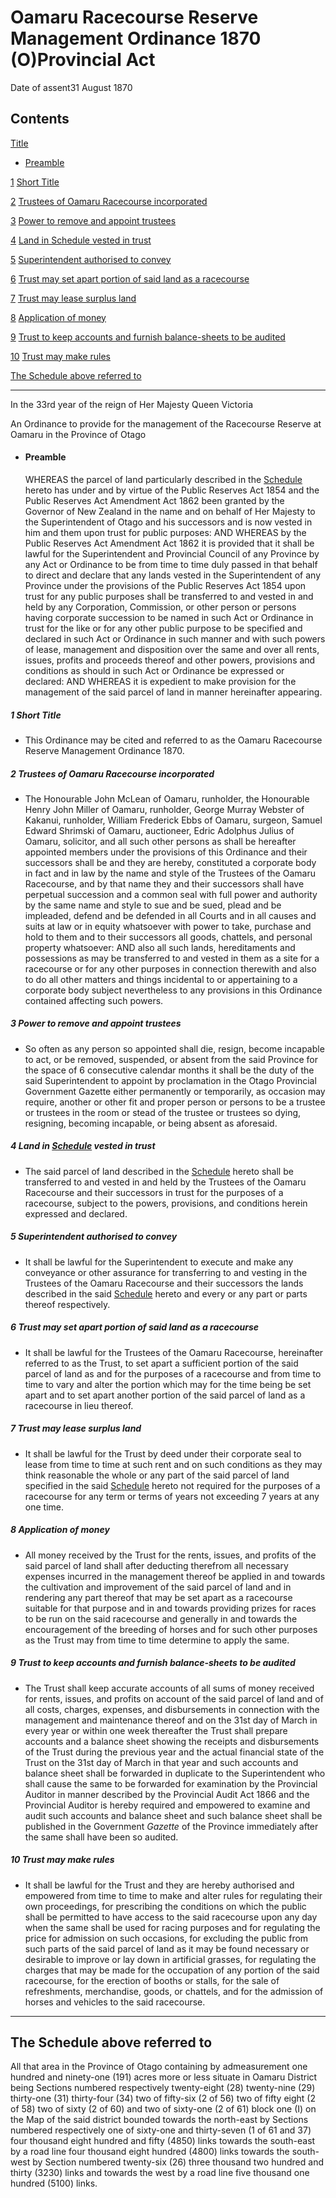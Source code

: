 # Oamaru Racecourse Reserve Management Ordinance 1870 (O)Provincial Act

Date of assent31 August 1870

## Contents

[Title][0]
    
*   [Preamble][1]

[1][2] [Short Title][2]

[2][3] [Trustees of Oamaru Racecourse incorporated][3]

[3][4] [Power to remove and appoint trustees][4]

[4][5] [Land in Schedule vested in trust][5]

[5][6] [Superintendent authorised to convey][6]

[6][7] [Trust may set apart portion of said land as a racecourse][7]

[7][8] [Trust may lease surplus land][8]

[8][9] [Application of money][9]

[9][10] [Trust to keep accounts and furnish balance-sheets to be audited][10]

[10][11] [Trust may make rules][11]

[The Schedule above referred to][12]  
[][12]

---

In the 33rd year of the reign of Her Majesty Queen Victoria

An Ordinance to provide for the management of the Racecourse Reserve at Oamaru in the Province of Otago
    
*   #### Preamble
    
    WHEREAS the parcel of land particularly described in the [Schedule][12] hereto has under and by virtue of the Public Reserves Act 1854 and the Public Reserves Act Amendment Act 1862 been granted by the Governor of New Zealand in the name and on behalf of Her Majesty to the Superintendent of Otago and his successors and is now vested in him and them upon trust for public purposes: AND WHEREAS by the Public Reserves Act Amendment Act 1862 it is provided that it shall be lawful for the Superintendent and Provincial Council of any Province by any Act or Ordinance to be from time to time duly passed in that behalf to direct and declare that any lands vested in the Superintendent of any Province under the provisions of the Public Reserves Act 1854 upon trust for any public purposes shall be transferred to and vested in and held by any Corporation, Commission, or other person or persons having corporate succession to be named in such Act or Ordinance in trust for the like or for any other public purpose to be specified and declared in such Act or Ordinance in such manner and with such powers of lease, management and disposition over the same and over all rents, issues, profits and proceeds thereof and other powers, provisions and conditions as should in such Act or Ordinance be expressed or declared: AND WHEREAS it is expedient to make provision for the management of the said parcel of land in manner hereinafter appearing.

##### 1 Short Title
    
*   This Ordinance may be cited and referred to as the Oamaru Racecourse Reserve Management Ordinance 1870\.

##### 2 Trustees of Oamaru Racecourse incorporated
    
*   The Honourable John McLean of Oamaru, runholder, the Honourable Henry John Miller of Oamaru, runholder, George Murray Webster of Kakanui, runholder, William Frederick Ebbs of Oamaru, surgeon, Samuel Edward Shrimski of Oamaru, auctioneer, Edric Adolphus Julius of Oamaru, solicitor, and all such other persons as shall be hereafter appointed members under the provisions of this Ordinance and their successors shall be and they are hereby, constituted a corporate body in fact and in law by the name and style of the Trustees of the Oamaru Racecourse, and by that name they and their successors shall have perpetual succession and a common seal with full power and authority by the same name and style to sue and be sued, plead and be impleaded, defend and be defended in all Courts and in all causes and suits at law or in equity whatsoever with power to take, purchase and hold to them and to their successors all goods, chattels, and personal property whatsoever: AND also all such lands, hereditaments and possessions as may be transferred to and vested in them as a site for a racecourse or for any other purposes in connection therewith and also to do all other matters and things incidental to or appertaining to a corporate body subject nevertheless to any provisions in this Ordinance contained affecting such powers.

##### 3 Power to remove and appoint trustees
    
*   So often as any person so appointed shall die, resign, become incapable to act, or be removed, suspended, or absent from the said Province for the space of 6 consecutive calendar months it shall be the duty of the said Superintendent to appoint by proclamation in the Otago Provincial Government Gazette either permanently or temporarily, as occasion may require, another or other fit and proper person or persons to be a trustee or trustees in the room or stead of the trustee or trustees so dying, resigning, becoming incapable, or being absent as aforesaid.

##### 4 Land in [Schedule][12] vested in trust
    
*   The said parcel of land described in the [Schedule][12] hereto shall be transferred to and vested in and held by the Trustees of the Oamaru Racecourse and their successors in trust for the purposes of a racecourse, subject to the powers, provisions, and conditions herein expressed and declared.

##### 5 Superintendent authorised to convey
    
*   It shall be lawful for the Superintendent to execute and make any conveyance or other assurance for transferring to and vesting in the Trustees of the Oamaru Racecourse and their successors the lands described in the said [Schedule][12] hereto and every or any part or parts thereof respectively.

##### 6 Trust may set apart portion of said land as a racecourse
    
*   It shall be lawful for the Trustees of the Oamaru Racecourse, hereinafter referred to as the Trust, to set apart a sufficient portion of the said parcel of land as and for the purposes of a racecourse and from time to time to vary and alter the portion which may for the time being be set apart and to set apart another portion of the said parcel of land as a racecourse in lieu thereof.

##### 7 Trust may lease surplus land
    
*   It shall be lawful for the Trust by deed under their corporate seal to lease from time to time at such rent and on such conditions as they may think reasonable the whole or any part of the said parcel of land specified in the said [Schedule][12] hereto not required for the purposes of a racecourse for any term or terms of years not exceeding 7 years at any one time.

##### 8 Application of money
    
*   All money received by the Trust for the rents, issues, and profits of the said parcel of land shall after deducting therefrom all necessary expenses incurred in the management thereof be applied in and towards the cultivation and improvement of the said parcel of land and in rendering any part thereof that may be set apart as a racecourse suitable for that purpose and in and towards providing prizes for races to be run on the said racecourse and generally in and towards the encouragement of the breeding of horses and for such other purposes as the Trust may from time to time determine to apply the same.

##### 9 Trust to keep accounts and furnish balance-sheets to be audited
    
*   The Trust shall keep accurate accounts of all sums of money received for rents, issues, and profits on account of the said parcel of land and of all costs, charges, expenses, and disbursements in connection with the management and maintenance thereof and on the 31st day of March in every year or within one week thereafter the Trust shall prepare accounts and a balance sheet showing the receipts and disbursements of the Trust during the previous year and the actual financial state of the Trust on the 31st day of March in that year and such accounts and balance sheet shall be forwarded in duplicate to the Superintendent who shall cause the same to be forwarded for examination by the Provincial Auditor in manner described by the Provincial Audit Act 1866 and the Provincial Auditor is hereby required and empowered to examine and audit such accounts and balance sheet and such balance sheet shall be published in the Government _Gazette_ of the Province immediately after the same shall have been so audited.

##### 10 Trust may make rules
    
*   It shall be lawful for the Trust and they are hereby authorised and empowered from time to time to make and alter rules for regulating their own proceedings, for prescribing the conditions on which the public shall be permitted to have access to the said racecourse upon any day when the same shall be used for racing purposes and for regulating the price for admission on such occasions, for excluding the public from such parts of the said parcel of land as it may be found necessary or desirable to improve or lay down in artificial grasses, for regulating the charges that may be made for the occupation of any portion of the said racecourse, for the erection of booths or stalls, for the sale of refreshments, merchandise, goods, or chattels, and for the admission of horses and vehicles to the said racecourse.

---

## The Schedule above referred to

All that area in the Province of Otago containing by admeasurement one hundred and ninety-one (191) acres more or less situate in Oamaru District being Sections numbered respectively twenty-eight (28) twenty-nine (29) thirty-one (31) thirty-four (34) two of fifty-six (2 of 56) two of fifty eight (2 of 58) two of sixty (2 of 60) and two of sixty-one (2 of 61) block one (I) on the Map of the said district bounded towards the north-east by Sections numbered respectively one of sixty-one and thirty-seven (1 of 61 and 37) four thousand eight hundred and fifty (4850) links towards the south-east by a road line four thousand eight hundred (4800) links towards the south-west by Section numbered twenty-six (26) three thousand two hundred and thirty (3230) links and towards the west by a road line five thousand one hundred (5100) links.

[0]: http://www.legislation.govt.nz/act/provincial/1870/0319/latest/whole.html#DLM126301
[1]: http://www.legislation.govt.nz/act/provincial/1870/0319/latest/whole.html#DLM126302
[2]: http://www.legislation.govt.nz/act/provincial/1870/0319/latest/whole.html#DLM126305
[3]: http://www.legislation.govt.nz/act/provincial/1870/0319/latest/whole.html#DLM126306
[4]: http://www.legislation.govt.nz/act/provincial/1870/0319/latest/whole.html#DLM126307
[5]: http://www.legislation.govt.nz/act/provincial/1870/0319/latest/whole.html#DLM126308
[6]: http://www.legislation.govt.nz/act/provincial/1870/0319/latest/whole.html#DLM126309
[7]: http://www.legislation.govt.nz/act/provincial/1870/0319/latest/whole.html#DLM126310
[8]: http://www.legislation.govt.nz/act/provincial/1870/0319/latest/whole.html#DLM126311
[9]: http://www.legislation.govt.nz/act/provincial/1870/0319/latest/whole.html#DLM126312
[10]: http://www.legislation.govt.nz/act/provincial/1870/0319/latest/whole.html#DLM126313
[11]: http://www.legislation.govt.nz/act/provincial/1870/0319/latest/whole.html#DLM126314
[12]: http://www.legislation.govt.nz/act/provincial/1870/0319/latest/whole.html#DLM126315